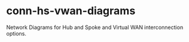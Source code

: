# conn-hs-vwan-diagrams
Network Diagrams for Hub and Spoke and Virtual WAN interconnection options.
